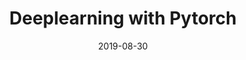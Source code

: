 ---
title: "Deeplearning with Pytorch"
date: "2019-08-30"
published: true
template: "post"
draft: false
slug: "/posts/2019-08-30-deeplearning-api-with-pytorch/"
category: "tutorial"
tags:
  - "deeplearning"
  - "pytorch"
description: "Jekyll introduced me to the world of static site generators. The developer experience of pushing updates to your GitHub repo and seeing the updates reflect on the Github pages was quite satisfying. No build step required. While over the time, I have tried several other static site generators such as Hugo and Hexo, the one that has won my heart over is Gatsby."
link: "https://github.com/aksharpatel47/deep-learning-ai-tf-2.0-py-swift/blob/master/course1_neural_networks_and_deep_learning/week_1/week1_tf2.0_and_notes.ipynb"
---